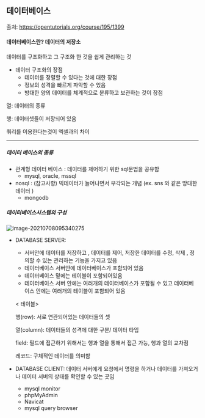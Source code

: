 ## 데이터베이스

출처: https://opentutorials.org/course/195/1399

#### 데이터베이스란?  데이터의 저장소 

데이터를 구조화하고 그 구조화 한 것을 쉽게 관리하는 것 

* 데이터 구조화의 장점
  * 데이터를 정렬할 수 있다는 것에 대한 장점
  * 정보의 성격을 빠르게 파악할 수 있음 
  * 방대한 양의 데이터를 체계적으로 분류하고 보관하는 것이 장점



열: 데이터의 종류 

행: 데이터셋들이 저장되어 있음

쿼리를 이용한다는것이 엑셀과의 차이  

---

##### 데이터 베이스의 종류

* 관계형 데이터 베이스 : 데이터를 제어하기 위한 sql문법을 공유함
  * mysql, oracle, mssql
* nosql : (참고사항) 빅데이터가 늘어나면서 부각되는 개념 (ex. sns 와 같은 방대한 데이터 )
  *  mongodb

##### 데이터베이스시스템의 구성 

![image-20210708095340275](https://user-images.githubusercontent.com/82528589/124848895-b8208100-dfd8-11eb-9539-28934bd41c96.png)



* DATABASE SERVER:

  * 서버안에 데이터를 저장하고 , 데이터를 제어,  저장한 데이터를 수정, 삭제 , 정의할 수 있는 관리하는 기능을 가지고 있음
  * 데이터베이스 서버안에 데이터베이스가 포함되어 있음
  * 데이터베이스 밑에는 테이블이 포함되어있음 
  * 데이터베이스 서버 안에는 여러개의 데이터베이스가 포함될 수 있고 데이터베이스 안에는 여러개의 테이블이 포함되어 있음 

  

  < 테이블> 

  행(row): 서로 연관되어있는 데이터들의 셋

  열(column):  데이터들의 성격에 대한 구분/ 데이터 타입  

  field: 필드에 접근하기 위해서는 행과 열을 통해서 접근 가능, 행과 열의 교차점 

  레코드: 구체적인 데이터를 의미함 

  

* DATABASE CLIENT: 데이터 서버에게 요청에서 명령을 하거나 데이터를 가져오거나 데이터 서버의 상태를 확인할 수 있는 곳임

  * mysql monitor
  * phpMyAdmin
  * Navicat
  * mysql query browser
